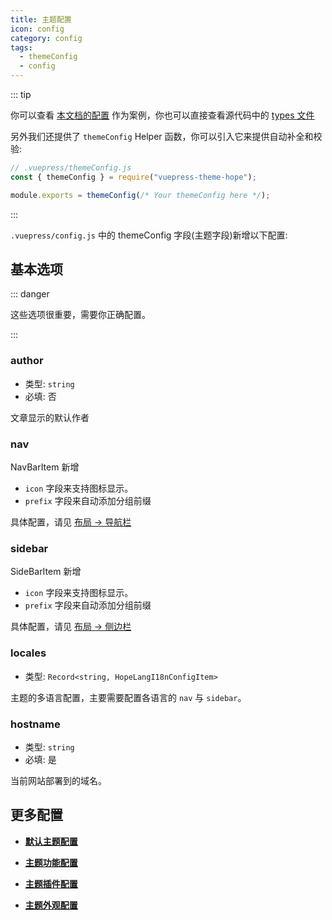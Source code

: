 ```yaml
---
title: 主题配置
icon: config
category: config
tags:
  - themeConfig
  - config
---
```


::: tip

你可以查看 [本文档的配置][docs-config] 作为案例，你也可以直接查看源代码中的 [types 文件](https://github.com/vuepress-theme-hope/vuepress-theme-hope/blob/v1/packages/theme/types/theme/)

另外我们还提供了 `themeConfig` Helper 函数，你可以引入它来提供自动补全和校验:

```js
// .vuepress/themeConfig.js
const { themeConfig } = require("vuepress-theme-hope");

module.exports = themeConfig(/* Your themeConfig here */);
```

:::

`.vuepress/config.js` 中的 themeConfig 字段(主题字段)新增以下配置:

## 基本选项

::: danger

这些选项很重要，需要你正确配置。

:::

### author

- 类型: `string`
- 必填: 否

文章显示的默认作者

### nav <Badge text="改进" type="warn" />

NavBarItem 新增

- `icon` 字段来支持图标显示。
- `prefix` 字段来自动添加分组前缀

具体配置，请见 [布局 → 导航栏](../../guide/layout/navbar.md)

### sidebar <Badge text="改进" type="warn" />

SideBarItem 新增

- `icon` 字段来支持图标显示。
- `prefix` 字段来自动添加分组前缀

具体配置，请见 [布局 → 侧边栏](../../guide/layout/sidebar.md)

### locales

- 类型: `Record<string, HopeLangI18nConfigItem>`

主题的多语言配置，主要需要配置各语言的 `nav` 与 `sidebar`。

### hostname

- 类型: `string`
- 必填: 是

当前网站部署到的域名。

## 更多配置

- [**默认主题配置**](default.md)

- [**主题功能配置**](feature.md)

- [**主题插件配置**](plugin.md)

- [**主题外观配置**](apperance.md)

[docs-config]: https://github.com/vuepress-theme-hope/vuepress-theme-hope/blob/v1/docs/theme/src/.vuepress/config.js
